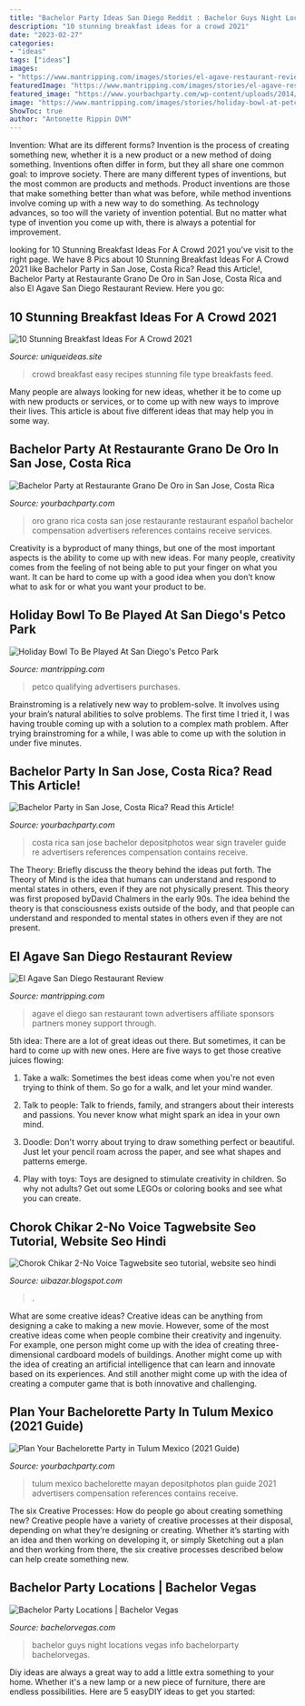 ```yaml
---
title: "Bachelor Party Ideas San Diego Reddit : Bachelor Guys Night Locations Vegas Info Bachelorparty Bachelorvegas"
description: "10 stunning breakfast ideas for a crowd 2021"
date: "2023-02-27"
categories:
- "ideas"
tags: ["ideas"]
images:
- "https://www.mantripping.com/images/stories/el-agave-restaurant-review/outside-el-agave.jpg"
featuredImage: "https://www.mantripping.com/images/stories/el-agave-restaurant-review/outside-el-agave.jpg"
featured_image: "https://www.yourbachparty.com/wp-content/uploads/2014/05/Depositphotos_73425021_m-2015.jpg"
image: "https://www.mantripping.com/images/stories/holiday-bowl-at-petco-park/rendering-holiday-bowl-at-petco-park.jpg"
ShowToc: true
author: "Antonette Rippin DVM"
---
```



Invention: What are its different forms?
Invention is the process of creating something new, whether it is a new product or a new method of doing something. Inventions often differ in form, but they all share one common goal: to improve society. There are many different types of inventions, but the most common are products and methods. Product inventions are those that make something better than what was before, while method inventions involve coming up with a new way to do something. As technology advances, so too will the variety of invention potential. But no matter what type of invention you come up with, there is always a potential for improvement.

	

		
looking for 10 Stunning Breakfast Ideas For A Crowd 2021 you've visit to the right page. We have 8 Pics about 10 Stunning Breakfast Ideas For A Crowd 2021 like Bachelor Party in San Jose, Costa Rica? Read this Article!, Bachelor Party at Restaurante Grano De Oro in San Jose, Costa Rica and also El Agave San Diego Restaurant Review. Here you go:
		
    
## 10 Stunning Breakfast Ideas For A Crowd 2021

<img loading=lazy src="https://www.uniqueideas.site/wp-content/uploads/download-easy-breakfast-recipes-for-a-crowd-food-photos.jpg" onerror="this.onerror=null;this.src='https://tse4.mm.bing.net/th?id=OIP.rlaHSnmImHjNW50dKNU0PQHaLH&amp;pid=15.1';" alt="10 Stunning Breakfast Ideas For A Crowd 2021">

_Source: uniqueideas.site_

>crowd breakfast easy recipes stunning file type breakfasts feed. 

	

Many people are always looking for new ideas, whether it be to come up with new products or services, or to come up with new ways to improve their lives. This article is about five different ideas that may help you in some way.

    
## Bachelor Party At Restaurante Grano De Oro In San Jose, Costa Rica

<img loading=lazy src="https://www.yourbachparty.com/wp-content/uploads/2014/08/03.jpg" onerror="this.onerror=null;this.src='https://tse1.mm.bing.net/th?id=OIP.x5P3kI1Olcqn8knrjndXzwHaE8&amp;pid=15.1';" alt="Bachelor Party at Restaurante Grano De Oro in San Jose, Costa Rica">

_Source: yourbachparty.com_

>oro grano rica costa san jose restaurante restaurant español bachelor compensation advertisers references contains receive services. 

	

Creativity is a byproduct of many things, but one of the most important aspects is the ability to come up with new ideas. For many people, creativity comes from the feeling of not being able to put your finger on what you want. It can be hard to come up with a good idea when you don’t know what to ask for or what you want your product to be.

    
## Holiday Bowl To Be Played At San Diego&#039;s Petco Park

<img loading=lazy src="https://www.mantripping.com/images/stories/holiday-bowl-at-petco-park/rendering-holiday-bowl-at-petco-park.jpg" onerror="this.onerror=null;this.src='https://tse3.mm.bing.net/th?id=OIP._nd5ZMsDiFfiOrIsS7NP5AHaEg&amp;pid=15.1';" alt="Holiday Bowl To Be Played At San Diego&#039;s Petco Park">

_Source: mantripping.com_

>petco qualifying advertisers purchases. 

	

Brainstroming is a relatively new way to problem-solve. It involves using your brain’s natural abilities to solve problems. The first time I tried it, I was having trouble coming up with a solution to a complex math problem. After trying brainstroming for a while, I was able to come up with the solution in under five minutes.

    
## Bachelor Party In San Jose, Costa Rica? Read This Article!

<img loading=lazy src="https://www.yourbachparty.com/wp-content/uploads/2014/05/Depositphotos_73425021_m-2015.jpg" onerror="this.onerror=null;this.src='https://tse1.mm.bing.net/th?id=OIP.KuMaELYxOSkj_e512_I-AAHaEz&amp;pid=15.1';" alt="Bachelor Party in San Jose, Costa Rica? Read this Article!">

_Source: yourbachparty.com_

>costa rica san jose bachelor depositphotos wear sign traveler guide re advertisers references compensation contains receive. 

	

The Theory: Briefly discuss the theory behind the ideas put forth.
The Theory of Mind is the idea that humans can understand and respond to mental states in others, even if they are not physically present. This theory was first proposed byDavid Chalmers in the early 90s. The idea behind the theory is that consciousness exists outside of the body, and that people can understand and responded to mental states in others even if they are not present.

    
## El Agave San Diego Restaurant Review

<img loading=lazy src="https://www.mantripping.com/images/stories/el-agave-restaurant-review/outside-el-agave.jpg" onerror="this.onerror=null;this.src='https://tse2.mm.bing.net/th?id=OIP.xPjoyTysU5eu7ZjzpsIl5wHaFc&amp;pid=15.1';" alt="El Agave San Diego Restaurant Review">

_Source: mantripping.com_

>agave el diego san restaurant town advertisers affiliate sponsors partners money support through. 

	

5th idea:
There are a lot of great ideas out there. But sometimes, it can be hard to come up with new ones. Here are five ways to get those creative juices flowing:
1. Take a walk: Sometimes the best ideas come when you're not even trying to think of them. So go for a walk, and let your mind wander.

2. Talk to people: Talk to friends, family, and strangers about their interests and passions. You never know what might spark an idea in your own mind.

3. Doodle: Don't worry about trying to draw something perfect or beautiful. Just let your pencil roam across the paper, and see what shapes and patterns emerge.

4. Play with toys: Toys are designed to stimulate creativity in children. So why not adults? Get out some LEGOs or coloring books and see what you can create.

    
## Chorok Chikar 2-No Voice Tagwebsite Seo Tutorial, Website Seo Hindi

<img loading=lazy src="https://1.bp.blogspot.com/-f2wpmysUS_Y/X6QSeb0f-DI/AAAAAAAAAxA/tjFE9sPIF5sYZj1DhuwPzpF6FQRZgQRCACLcBGAsYHQ/s300/Chorok%2BChikar%2B2-No%2BVoice%2BTag%2BDj%2BSong.jpg" onerror="this.onerror=null;this.src='https://tse3.mm.bing.net/th?id=OIP.cR-UpZ8C0LOpy3yre9vbugAAAA&amp;pid=15.1';" alt="Chorok Chikar 2-No Voice Tagwebsite seo tutorial, website seo hindi">

_Source: uibazar.blogspot.com_

>. 

	

What are some creative ideas?
Creative ideas can be anything from designing a cake to making a new movie. However, some of the most creative ideas come when people combine their creativity and ingenuity. For example, one person might come up with the idea of creating three-dimensional cardboard models of buildings. Another might come up with the idea of creating an artificial intelligence that can learn and innovate based on its experiences. And still another might come up with the idea of creating a computer game that is both innovative and challenging.

    
## Plan Your Bachelorette Party In Tulum Mexico (2021 Guide)

<img loading=lazy src="https://www.yourbachparty.com/wp-content/uploads/2019/07/Depositphotos_9319786_l-2015.jpg" onerror="this.onerror=null;this.src='https://tse4.mm.bing.net/th?id=OIP.V3VgKPpm-atInweo7zEXiAHaE6&amp;pid=15.1';" alt="Plan Your Bachelorette Party in Tulum Mexico (2021 Guide)">

_Source: yourbachparty.com_

>tulum mexico bachelorette mayan depositphotos plan guide 2021 advertisers compensation references contains receive. 

	

The six Creative Processes: How do people go about creating something new?
Creative people have a variety of creative processes at their disposal, depending on what they’re designing or creating. Whether it’s starting with an idea and then working on developing it, or simply Sketching out a plan and then working from there, the six creative processes described below can help create something new.

    
## Bachelor Party Locations | Bachelor Vegas

<img loading=lazy src="http://www.bachelorvegas.com/bachelorparty/bachelor-party-guys-night-out.jpg" onerror="this.onerror=null;this.src='https://tse3.mm.bing.net/th?id=OIP.Ag0zhC-So1JBOI93ZGVnPwHaD4&amp;pid=15.1';" alt="Bachelor Party Locations | Bachelor Vegas">

_Source: bachelorvegas.com_

>bachelor guys night locations vegas info bachelorparty bachelorvegas. 

	

Diy ideas are always a great way to add a little extra something to your home. Whether it's a new lamp or a new piece of furniture, there are endless possibilities. Here are 5 easyDIY ideas to get you started: 

